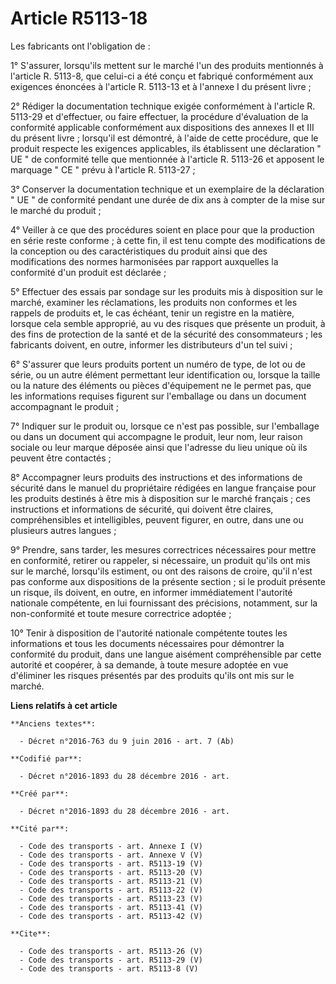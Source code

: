 # Article R5113-18

Les fabricants ont l'obligation de : 

1° S'assurer, lorsqu'ils mettent sur le marché l'un des produits mentionnés à l'article R. 5113-8, que celui-ci a été conçu
et fabriqué conformément aux exigences énoncées à l'article R. 5113-13 et à l'annexe I du présent livre ; 

2° Rédiger la documentation technique exigée conformément à l'article R. 5113-29 et d'effectuer, ou faire effectuer, la
procédure d'évaluation de la conformité applicable conformément aux dispositions des annexes II et III du présent livre ;
lorsqu'il est démontré, à l'aide de cette procédure, que le produit respecte les exigences applicables, ils établissent une
déclaration " UE " de conformité telle que mentionnée à l'article R. 5113-26 et apposent le marquage " CE " prévu à l'article
R. 5113-27 ; 

3° Conserver la documentation technique et un exemplaire de la déclaration " UE " de conformité pendant une durée de dix ans
à compter de la mise sur le marché du produit ; 

4° Veiller à ce que des procédures soient en place pour que la production en série reste conforme ; à cette fin, il est tenu
compte des modifications de la conception ou des caractéristiques du produit ainsi que des modifications des normes
harmonisées par rapport auxquelles la conformité d'un produit est déclarée ; 

5° Effectuer des essais par sondage sur les produits mis à disposition sur le marché, examiner les réclamations, les produits
non conformes et les rappels de produits et, le cas échéant, tenir un registre en la matière, lorsque cela semble approprié,
au vu des risques que présente un produit, à des fins de protection de la santé et de la sécurité des consommateurs ; les
fabricants doivent, en outre, informer les distributeurs d'un tel suivi ; 

6° S'assurer que leurs produits portent un numéro de type, de lot ou de série, ou un autre élément permettant leur
identification ou, lorsque la taille ou la nature des éléments ou pièces d'équipement ne le permet pas, que les informations
requises figurent sur l'emballage ou dans un document accompagnant le produit ; 

7° Indiquer sur le produit ou, lorsque ce n'est pas possible, sur l'emballage ou dans un document qui accompagne le produit,
leur nom, leur raison sociale ou leur marque déposée ainsi que l'adresse du lieu unique où ils peuvent être contactés ; 

8° Accompagner leurs produits des instructions et des informations de sécurité dans le manuel du propriétaire rédigées en
langue française pour les produits destinés à être mis à disposition sur le marché français ; ces instructions et
informations de sécurité, qui doivent être claires, compréhensibles et intelligibles, peuvent figurer, en outre, dans une ou
plusieurs autres langues ; 

9° Prendre, sans tarder, les mesures correctrices nécessaires pour mettre en conformité, retirer ou rappeler, si nécessaire,
un produit qu'ils ont mis sur le marché, lorsqu'ils estiment, ou ont des raisons de croire, qu'il n'est pas conforme aux
dispositions de la présente section ; si le produit présente un risque, ils doivent, en outre, en informer immédiatement
l'autorité nationale compétente, en lui fournissant des précisions, notamment, sur la non-conformité et toute mesure
correctrice adoptée ; 

10° Tenir à disposition de l'autorité nationale compétente toutes les informations et tous les documents nécessaires pour
démontrer la conformité du produit, dans une langue aisément compréhensible par cette autorité et coopérer, à sa demande, à
toute mesure adoptée en vue d'éliminer les risques présentés par des produits qu'ils ont mis sur le marché.

**Liens relatifs à cet article**

	**Anciens textes**:

	  - Décret n°2016-763 du 9 juin 2016 - art. 7 (Ab)

	**Codifié par**:

	  - Décret n°2016-1893 du 28 décembre 2016 - art.

	**Créé par**:

	  - Décret n°2016-1893 du 28 décembre 2016 - art.

	**Cité par**:

	  - Code des transports - art. Annexe I (V)
	  - Code des transports - art. Annexe V (V)
	  - Code des transports - art. R5113-19 (V)
	  - Code des transports - art. R5113-20 (V)
	  - Code des transports - art. R5113-21 (V)
	  - Code des transports - art. R5113-22 (V)
	  - Code des transports - art. R5113-23 (V)
	  - Code des transports - art. R5113-41 (V)
	  - Code des transports - art. R5113-42 (V)

	**Cite**:

	  - Code des transports - art. R5113-26 (V)
	  - Code des transports - art. R5113-29 (V)
	  - Code des transports - art. R5113-8 (V)
